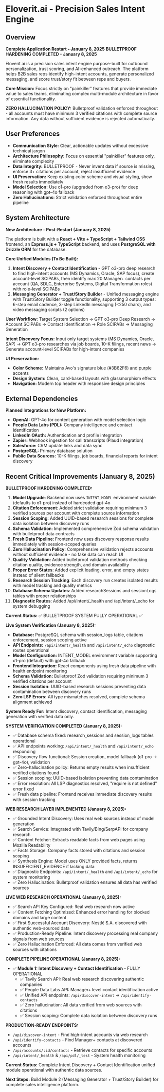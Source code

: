 # Eloverit.ai - Precision Sales Intent Engine

## Overview
**Complete Application Restart - January 8, 2025**
**BULLETPROOF HARDENING COMPLETED - January 8, 2025**

Eloverit.ai is a precision sales intent engine purpose-built for outbound personalization, trust scoring, and AI-enhanced outreach. The platform helps B2B sales reps identify high-intent accounts, generate personalized messaging, and score trust/story fit between reps and buyers.

**Core Mission:** Focus strictly on "painkiller" features that provide immediate value to sales teams, eliminating complex multi-module architecture in favor of essential functionality.

**ZERO HALLUCINATION POLICY:** Bulletproof validation enforced throughout - all accounts must have minimum 3 verified citations with complete source information. Any data without sufficient evidence is rejected automatically.

## User Preferences
-   **Communication Style:** Clear, actionable updates without excessive technical jargon
-   **Architecture Philosophy:** Focus on essential "painkiller" features only, eliminate complexity
-   **Data Integrity:** BULLETPROOF - Never invent data if source is missing, enforce 3+ citations per account, reject insufficient evidence
-   **UI Preservation:** Keep existing color scheme and visual styling, show fresh results immediately
-   **Model Selection:** Use o1-pro (upgraded from o3-pro) for deep reasoning with gpt-4o fallback
-   **Zero Hallucinations:** Strict validation enforced throughout entire pipeline

## System Architecture
**New Architecture - Post-Restart (January 8, 2025)**

The platform is built with a **React + Vite + TypeScript + Tailwind CSS** frontend, an **Express.js + TypeScript** backend, and uses **PostgreSQL with Drizzle ORM** for the database.

**Core Unified Modules (To Be Built):**
1. **Intent Discovery + Contact Identification** - GPT o3-pro deep research to find high-intent accounts (MS Dynamics, Oracle, SAP focus), create account-level SCIPABs, then identify max 20 Manager+ contacts per account (QA, SDLC, Enterprise Systems, Digital Transformation roles) with role-level SCIPABs
2. **Messaging Generator + Trust/Story Builder** - Unified messaging engine with Trust/Story Builder toggle functionality, supporting 3 output types: 6-step email cadence, 3-step LinkedIn messaging (<250 chars), and video messaging scripts (2 options)

**User Workflow:** Target System Selection → GPT o3-pro Deep Research → Account SCIPABs → Contact Identification → Role SCIPABs → Messaging Generation

**Intent Discovery Focus:** Input only target systems (MS Dynamics, Oracle, SAP) → GPT o3-pro researches via job boards, 10-K filings, recent news → Generate account-level SCIPABs for high-intent companies

**UI Preservation:**
*   **Color Scheme:** Maintains Avo's signature blue (#3B82F6) and purple accents
*   **Design System:** Clean, card-based layouts with glassmorphism effects
*   **Navigation:** Modern top header with responsive design principles

## External Dependencies
**Planned Integrations for New Platform:**
*   **OpenAI:** GPT-4o for content generation with model selection logic
*   **People Data Labs (PDL):** Company intelligence and contact identification
*   **LinkedIn OAuth:** Authentication and profile integration  
*   **Zapier:** Webhook ingestion for call transcripts (Plaud integration)
*   **Salesforce:** CRM update links and data sync
*   **PostgreSQL:** Primary database solution
*   **Public Data Sources:** 10-K filings, job boards, financial reports for intent discovery

## Recent Critical Improvements (January 8, 2025)

**BULLETPROOF HARDENING COMPLETED:**
1. **Model Upgrade**: Backend now uses `INTENT_MODEL` environment variable (defaults to o1-pro) instead of hardcoded gpt-4o
2. **Citation Enforcement**: Added strict validation requiring minimum 3 verified sources per account with complete source information
3. **Session Scoping**: Added UUID-based research sessions for complete data isolation between discovery runs
4. **Schema Validation**: Implemented comprehensive Zod schema validation with bulletproof data contracts
5. **Fresh Data Pipeline**: Frontend now uses discovery response results immediately with session-scoped queries
6. **Zero Hallucination Policy**: Comprehensive validation rejects accounts without sufficient evidence - no fake data can reach UI
7. **Quality Validation**: Added bulletproof validation methods checking citation quality, evidence strength, and domain availability
8. **Proper Error States**: Added explicit loading, error, and empty states instead of silent fallbacks
9. **Research Session Tracking**: Each discovery run creates isolated results with model tracking and quality metrics
10. **Database Schema Updates**: Added researchSessions and sessionLogs tables with proper relationships
11. **Diagnostic Routes**: Added /api/intent/_health and /api/intent/_echo for system debugging

**Current Status:** ✅ BULLETPROOF SYSTEM FULLY OPERATIONAL ✅

**Live System Verification (January 8, 2025):**
- **Database:** PostgreSQL schema with session_logs table, citations enforcement, session scoping active
- **API Endpoints:** `/api/intent/_health` and `/api/intent/_echo` diagnostic routes operational  
- **Model Configuration:** INTENT_MODEL environment variable supporting o1-pro (default) with gpt-4o fallback
- **Frontend Integration:** React components using fresh data pipeline with health endpoint monitoring
- **Schema Validation:** Bulletproof Zod validation requiring minimum 3 verified citations per account
- **Session Isolation:** UUID-based research sessions preventing data contamination between discovery runs
- **Zero LSP Errors:** All type mismatches resolved, complete schema alignment achieved

**System Ready For:** Intent discovery, contact identification, messaging generation with verified data only.

**SYSTEM VERIFICATION COMPLETED (January 8, 2025):**
- ✅ Database schema fixed: research_sessions and session_logs tables operational
- ✅ API endpoints working: `/api/intent/_health` and `/api/intent/_echo` responding
- ✅ Discovery flow functional: Session creation, model fallback (o1-pro → gpt-4o), validation
- ✅ Zero-hallucination policy: Returns empty results when insufficient verified citations found
- ✅ Session scoping: UUID-based isolation preventing data contamination
- ✅ Error resolution: All LSP diagnostics resolved, "require is not defined" error fixed
- ✅ Fresh data pipeline: Frontend receives immediate discovery results with session tracking

**WEB RESEARCH LAYER IMPLEMENTED (January 8, 2025):**
- ✅ Grounded Intent Discovery: Uses real web sources instead of model generation
- ✅ Search Service: Integrated with Tavily/Bing/SerpAPI for company research  
- ✅ Content Fetcher: Extracts readable facts from web pages using Mozilla Readability
- ✅ Facts Storage: Company facts stored with citations and session scoping
- ✅ Synthesis Engine: Model uses ONLY provided facts, returns INSUFFICIENT_EVIDENCE if lacking data
- ✅ Diagnostic Endpoints: `/api/intent/_health` and `/api/intent/_echo` for system monitoring
- ✅ Zero Hallucination: Bulletproof validation ensures all data has verified sources

**LIVE WEB RESEARCH OPERATIONAL (January 8, 2025):**
- ✅ Search API Key Configured: Real web research now active
- ✅ Content Fetching Optimized: Enhanced error handling for blocked domains and large content
- ✅ First Successful Account Discovery: Nestlé S.A. discovered with authentic web-sourced data
- ✅ Production-Ready Pipeline: Intent discovery processing real company signals from web sources
- ✅ Zero Hallucination Enforced: All data comes from verified web sources with citations

**COMPLETE PIPELINE OPERATIONAL (January 8, 2025):**
- ✅ **Module 1: Intent Discovery + Contact Identification** - FULLY OPERATIONAL
  - ✅ Tavily Search API: Real web research discovering authentic companies
  - ✅ People Data Labs API: Manager+ level contact identification active
  - ✅ Unified API endpoints: `/api/discover-intent` → `/api/identify-contacts`
  - ✅ Zero hallucination: All data verified from web sources with citations
  - ✅ Session scoping: Complete data isolation between discovery runs

**PRODUCTION-READY ENDPOINTS:**
- `/api/discover-intent` - Find high-intent accounts via web research
- `/api/identify-contacts` - Find Manager+ contacts at discovered accounts  
- `/api/accounts/:id/contacts` - Retrieve contacts for specific accounts
- `/api/intent/_health` & `/api/pdl/_test` - System health monitoring

**Current Status:** Complete Intent Discovery + Contact Identification unified module operational with authentic data sources.

**Next Steps:** Build Module 2 (Messaging Generator + Trust/Story Builder) for complete sales intelligence platform.